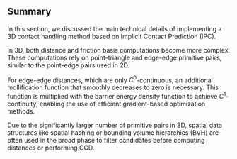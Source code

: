 ## Summary

In this section, we discussed the main technical details of implementing a 3D contact handling method based on Implicit Contact Prediction (IPC).

In 3D, both distance and friction basis computations become more complex. These computations rely on point-triangle and edge-edge primitive pairs, similar to the point-edge pairs used in 2D.

For edge-edge distances, which are only $C^0$-continuous, an additional mollification function that smoothly decreases to zero is necessary. This function is multiplied with the barrier energy density function to achieve $C^1$-continuity, enabling the use of efficient gradient-based optimization methods.

Due to the significantly larger number of primitive pairs in 3D, spatial data structures like spatial hashing or bounding volume hierarchies (BVH) are often used in the broad phase to filter candidates before computing distances or performing CCD.
